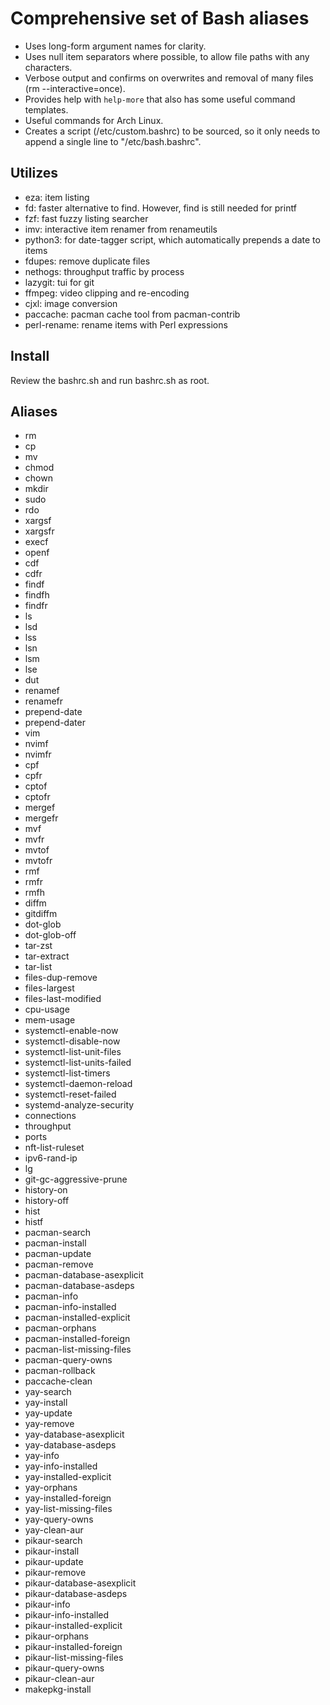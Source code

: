 # Comprehensive set of Bash aliases

* Uses long-form argument names for clarity.
* Uses null item separators where possible, to allow file paths with any characters.
* Verbose output and confirms on overwrites and removal of many files (rm --interactive=once).
* Provides help with `help-more` that also has some useful command templates.
* Useful commands for Arch Linux.
* Creates a script (/etc/custom.bashrc) to be sourced, so it only needs to append a single line to "/etc/bash.bashrc".

## Utilizes

* eza: item listing
* fd: faster alternative to find. However, find is still needed for printf
* fzf: fast fuzzy listing searcher
* imv: interactive item renamer from renameutils
* python3: for date-tagger script, which automatically prepends a date to items
* fdupes: remove duplicate files
* nethogs: throughput traffic by process
* lazygit: tui for git
* ffmpeg: video clipping and re-encoding
* cjxl: image conversion
* paccache: pacman cache tool from pacman-contrib
* perl-rename: rename items with Perl expressions

## Install
Review the bashrc.sh and run bashrc.sh as root.

## Aliases

* rm
* cp
* mv
* chmod
* chown
* mkdir
* sudo
* rdo
* xargsf
* xargsfr
* execf
* openf
* cdf
* cdfr
* findf
* findfh
* findfr
* ls
* lsd
* lss
* lsn
* lsm
* lse
* dut
* renamef
* renamefr
* prepend-date
* prepend-dater
* vim
* nvimf
* nvimfr
* cpf
* cpfr
* cptof
* cptofr
* mergef
* mergefr
* mvf
* mvfr
* mvtof
* mvtofr
* rmf
* rmfr
* rmfh
* diffm
* gitdiffm
* dot-glob
* dot-glob-off
* tar-zst
* tar-extract
* tar-list
* files-dup-remove
* files-largest
* files-last-modified
* cpu-usage
* mem-usage
* systemctl-enable-now
* systemctl-disable-now
* systemctl-list-unit-files
* systemctl-list-units-failed
* systemctl-list-timers
* systemctl-daemon-reload
* systemctl-reset-failed
* systemd-analyze-security
* connections
* throughput
* ports
* nft-list-ruleset
* ipv6-rand-ip
* lg
* git-gc-aggressive-prune
* history-on
* history-off
* hist
* histf
* pacman-search
* pacman-install
* pacman-update
* pacman-remove
* pacman-database-asexplicit
* pacman-database-asdeps
* pacman-info
* pacman-info-installed
* pacman-installed-explicit
* pacman-orphans
* pacman-installed-foreign
* pacman-list-missing-files
* pacman-query-owns
* pacman-rollback
* paccache-clean
* yay-search
* yay-install
* yay-update
* yay-remove
* yay-database-asexplicit
* yay-database-asdeps
* yay-info
* yay-info-installed
* yay-installed-explicit
* yay-orphans
* yay-installed-foreign
* yay-list-missing-files
* yay-query-owns
* yay-clean-aur
* pikaur-search
* pikaur-install
* pikaur-update
* pikaur-remove
* pikaur-database-asexplicit
* pikaur-database-asdeps
* pikaur-info
* pikaur-info-installed
* pikaur-installed-explicit
* pikaur-orphans
* pikaur-installed-foreign
* pikaur-list-missing-files
* pikaur-query-owns
* pikaur-clean-aur
* makepkg-install

